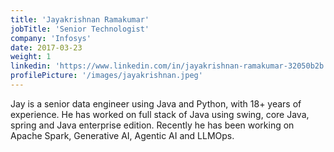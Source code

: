 ```yaml
---
title: 'Jayakrishnan Ramakumar'
jobTitle: 'Senior Technologist'
company: 'Infosys'
date: 2017-03-23
weight: 1
linkedin: 'https://www.linkedin.com/in/jayakrishnan-ramakumar-32050b2b'
profilePicture: '/images/jayakrishnan.jpeg'
---
```


Jay is a senior data engineer using Java and Python, with 18+ years of experience. He has worked on full stack of Java using swing, core Java, spring and  Java enterprise edition. Recently he has been working on Apache Spark, Generative AI, Agentic AI and LLMOps.
